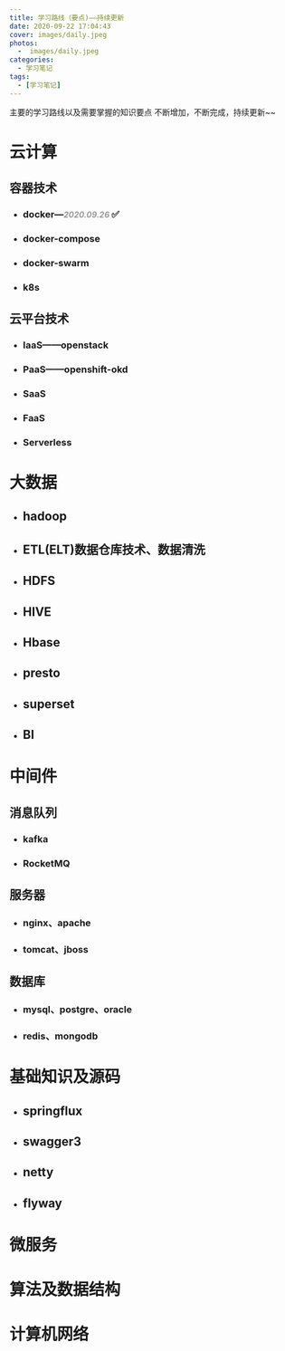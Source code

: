```yaml
---
title: 学习路线（要点)——持续更新
date: 2020-09-22 17:04:43
cover: images/daily.jpeg
photos: 
  -  images/daily.jpeg
categories: 
  - 学习笔记
tags: 
  - [学习笔记]
---
```


主要的学习路线以及需要掌握的知识要点
不断增加，不断完成，持续更新~~
<!--more -->
# **云计算**
## 容器技术
- ###  docker—<i style='color:#999999;font-size:14px'>2020.09.26</i> ✅
- ### docker-compose
- ### docker-swarm
- ### k8s

## 云平台技术
- ### IaaS——openstack
- ### PaaS——openshift-okd
- ### SaaS
- ### FaaS
- ### Serverless

# **大数据**
- ## hadoop
- ## ETL(ELT)数据仓库技术、数据清洗
- ## HDFS
- ## HIVE
- ## Hbase
- ## presto
- ## superset
- ## BI

# **中间件**
## 消息队列
- ### kafka
- ### RocketMQ

## 服务器
- ### nginx、apache
- ### tomcat、jboss

## 数据库
- ### mysql、postgre、oracle
- ### redis、mongodb

# **基础知识及源码**
- ## springflux
- ## swagger3
- ## netty
- ## flyway

# **微服务**

# **算法及数据结构**

# **计算机网络**
